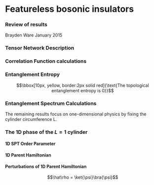 # Featureless bosonic insulators
### Review of results
Brayden Ware
January 2015

### Tensor Network Description
$\newcommand{\ket}[1]{\vert #1 \rangle}$
$\newcommand{\bra}[1]{\langle #1 \vert}$

### Correlation Function calculations

### Entanglement Entropy

$$\bbox[10px, yellow, border:2px solid red]{\text{The topological entanglement entropy is 0}}$$
### Entanglement Spectrum Calculations

The remaining results focus on one-dimensional physics by fixing the cylinder circumference L.

### The 1D phase of the $L=1$ cylinder


#### 1D SPT Order Parameter

#### 1D Parent Hamiltonian

#### Perturbations of 1D Parent Hamiltonian

$$\hat\rho = \ket{\psi}\bra{\psi}$$

